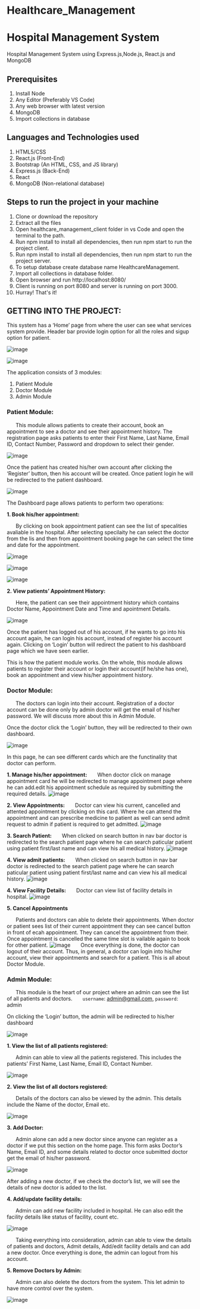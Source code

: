 # Healthcare_Management

# Hospital Management System
Hospital Management System using Express.js,Node.js, React.js and MongoDB



## Prerequisites
1. Install Node 
2. Any Editor (Preferably VS Code)
3. Any web browser with latest version
4. MongoDB
5. Import collections in database

## Languages and Technologies used
1. HTML5/CSS
2. React.js (Front-End)
3. Bootstrap (An HTML, CSS, and JS library)
4. Express.js (Back-End)
5. React
6. MongoDB (Non-relational database)

## Steps to run the project in your machine
1. Clone or download the repository
2. Extract all the files
3. Open healthcare_management_client folder in vs Code and open the terminal to the path.
4. Run npm install to install all dependencies, then run npm start to run the project client.
5. Run npm install to install all dependencies, then run npm start to run the project server.
6. To setup database create database name HealthcareManagement.
7. Import all collections in  database folder.
8. Open browser and run http://localhost:8080/
9. Client is running on port 8080 and server is running on port 3000.
10. Hurray! That's it!
  

## GETTING INTO THE PROJECT:
This system has a ‘Home’ page from where the user can see what services system provide. 
Header bar provide login option for all the roles and sigup option for patient.


![image](https://github.com/tushar251095/Hospital_Management_System/blob/main/ProjectScreenshots/homePage%20(2).png?raw=true)


![image](https://github.com/tushar251095/Hospital_Management_System/blob/main/ProjectScreenshots/loginPage.png?raw=true)


The application consists of 3 modules:
1. Patient Module
2. Doctor Module
3. Admin Module

### Patient Module:

  &nbsp; &nbsp; &nbsp; This module allows patients to create their account, book an appointment to see a doctor and see their appointment history.
  The registration page asks patients to enter their First Name, Last Name, Email ID, Contact Number, Password and dropdown to select their gender.
  
![image](https://github.com/tushar251095/Hospital_Management_System/blob/main/ProjectScreenshots/PatientRegistrationPage.png?raw=true)


Once the patient has created his/her own account after clicking the ‘Register’ button, then his account will be created. Once patient login he will be redirected to the patient dashboard.

![image](https://github.com/tushar251095/Hospital_Management_System/blob/main/ProjectScreenshots/patientDashBoard.png?raw=true)

The Dashboard page allows patients to perform two operations:

**1. Book his/her appointment:**

  &nbsp; &nbsp; &nbsp; By clicking on book appointment patient can see the list of specalities avaliable in the hospital. After selecting specilaity he can select the doctor from the lis and then from appointment booking page he can select the time and date for the appointment.

![image](https://github.com/tushar251095/Hospital_Management_System/blob/main/ProjectScreenshots/specialityList.png?raw=true)

![image](https://github.com/tushar251095/Hospital_Management_System/blob/main/ProjectScreenshots/bookAppointmentDoctorList.png?raw=true)

![image](https://github.com/tushar251095/Hospital_Management_System/blob/main/ProjectScreenshots/bookAppointmnetForm.png?raw=true)

**2. View patients’ Appointment History:**

  &nbsp; &nbsp; &nbsp; Here, the patient can see their appointment history which contains Doctor Name, Appointment Date and Time and apointment Details.
	
![image](https://github.com/tushar251095/Hospital_Management_System/blob/main/ProjectScreenshots/patientMedicalHistory.png?raw=true)

Once the patient has logged out of his account, if he wants to go into his account again, he can login his account, instead of register his account again.
Clicking on ‘Login’ button will redirect the patient to his dashboard page which we have seen earlier.

This is how the patient module works. On the whole, this module allows patients to register their account or login their account(if he/she has one), book an appointment and view his/her appointment history.

### Doctor Module:

  &nbsp; &nbsp; &nbsp; The doctors can login into their account. Registration of a doctor account can be done only by admin doctor will get the email of his/her password. We will discuss more about this in Admin Module.

Once the doctor click the ‘Login’ button, they will be redirected to their own dashboard.

![image](https://github.com/tushar251095/Hospital_Management_System/blob/main/ProjectScreenshots/doctorDashboard.png?raw=true)

In this page, he can see different cards which are the functinality that doctor can perform.

**1. Manage his/her appointment:**
    &nbsp; &nbsp; &nbsp; When doctor click on manage appointment card he will be redirected to manage appointment page where he can add.edit his appointment schedule as required by submitting the required details.
    ![image](https://github.com/tushar251095/Hospital_Management_System/blob/main/ProjectScreenshots/doctorManageSchedulePage.png?raw=true)

**2. View Appointments:**
 &nbsp; &nbsp; &nbsp; Doctor can view his current, cancelled and attented appointment by clicking on this card. Where he can attend the appointment and can prescribe medicine to patient as well can send admit request to admin if patient is required to get admitted.
    ![image](https://github.com/tushar251095/Hospital_Management_System/blob/main/ProjectScreenshots/DocotorAppointmentList.png?raw=true)

 **3. Search Patient:**
     &nbsp; &nbsp; &nbsp;
     When clicked on search button in nav bar doctor is redirected to the search patient page where he can search paticular patient using patient first/last name and can view his all medical history.
    ![image](https://github.com/tushar251095/Hospital_Management_System/blob/main/ProjectScreenshots/searchPatient.png?raw=true)

 **4. View admit patients:**
     &nbsp; &nbsp; &nbsp;
     When clicked on search button in nav bar doctor is redirected to the search patient page where he can search paticular patient using patient first/last name and can view his all medical history.
    ![image](https://github.com/tushar251095/Hospital_Management_System/blob/main/ProjectScreenshots/doctorAdmittedpatient.png?raw=true)

 **4. View Facility Details:**
     &nbsp; &nbsp; &nbsp;
     Doctor can view list of facility details in hospital.
    ![image](https://github.com/tushar251095/Hospital_Management_System/blob/main/ProjectScreenshots/doctorFacilityList.png?raw=true)

**5. Cancel Appointments**
	
   &nbsp; &nbsp; &nbsp; Patients and doctors can able to delete their appointments.
   When doctor or patient sees list of their current appointment they can see cancel button in front of ecah appointment. They can cancel the appointment from their. Once appointment is cancelled the same time slot is vailable again to book for other patient.
![image](https://github.com/tushar251095/Hospital_Management_System/blob/main/ProjectScreenshots/DocotorAppointmentList.png?raw=true)
&nbsp; &nbsp; &nbsp; Once everything is done, the doctor can logout of their account. Thus, in general, a doctor can login into his/her account, view their appointments and search for a patient. This is all about Doctor Module.

### Admin Module:
   
   &nbsp; &nbsp; &nbsp; This module is the heart of our project where an admin can see the list of all patients and doctors.
  &nbsp; &nbsp; &nbsp; `username`: admin@gmail.com, `password`: admin

On clicking the ‘Login’ button, the admin will be redirected to his/her dashboard

![image](https://github.com/tushar251095/Hospital_Management_System/blob/main/ProjectScreenshots/adminDashboard.png?raw=true)


**1. View the list of all patients registered:**

  &nbsp; &nbsp; &nbsp; Admin can able to view all the patients registered. This includes the patients’ First Name, Last Name, Email ID, Contact Number. 
  
  ![image](https://github.com/tushar251095/Hospital_Management_System/blob/main/ProjectScreenshots/patientList.png?raw=true)
  
**2. View the list of all doctors registered:**

  &nbsp; &nbsp; &nbsp; Details of the doctors can also be viewed by the admin. This details include the Name of the doctor, Email etc.

![image](https://github.com/tushar251095/Hospital_Management_System/blob/main/ProjectScreenshots/doctorsList.png?raw=true)
  
**3. Add Doctor:**

  &nbsp; &nbsp; &nbsp; Admin alone can add a new doctor since anyone can register as a doctor if we put this section on the home page. This form asks Doctor’s Name, Email ID, and some details related to doctor once submitted doctor get the email of his/her password.
  
  ![image](https://github.com/tushar251095/Hospital_Management_System/blob/main/ProjectScreenshots/addDoctorPage.png?raw=true)
  
  After adding a new doctor, if we check the doctor’s list, we will see the details of new doctor is added to the list.
  
**4. Add/update facility details:**

  &nbsp; &nbsp; &nbsp; Admin can add new facility included in hospital. He can also edit the facility details like status of facility, count etc.
  
  ![image](https://github.com/tushar251095/Hospital_Management_System/blob/main/ProjectScreenshots/adminFacilityManagementPage.png?raw=true)
  
  &nbsp; &nbsp; &nbsp; Taking everything into consideration, admin can able to view the details of patients and doctors, Admit details, Add/edit facility details and can add a new doctor. Once everything is done, the admin can logout from his account.
  
**5. Remove Doctors by Admin:**

&nbsp; &nbsp; &nbsp; Admin can also delete the doctors from the system. This let admin to have more control over the system.

![image]()



